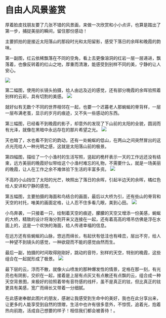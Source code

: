 # 自由人风景鉴赏


厚着脸皮找朋友要了几张不错的风景画，来做一次欣赏和小小点评，也算是踏出了第一步，捕捉美丽的瞬间，留住那份感动！

主要抓拍的是接近太阳落山的那段时光和太阳留影，感受下落日的余晖和晚霞的韵味。

第一副图，红云依稀飘落在不同的空角，看上去更像溶洞的红岩一层一层递进，飘落着，也像反转着的红山之地，厚重而清澈，能感受到别样不同的美，宁静的让人安心。

![](http://120.79.77.84:9090/images/01.jpg)

第二幅图，使用的长镜头拍摄，给人由远及近的感觉，还有部分晚霞的余晖验照着别样的云彩，具有切割的美感。
![](
https://upload-images.jianshu.io/upload_images/9415503-c31d3c3672161a20.jpg?imageMogr2/auto-orient/strip|imageView2/2/w/960/format/webp)

就好似有无数个不同的世界相邻在一起，也要一个迟暮老人那蜿蜒的脊背样，一层一层布满老茧，显示的岁月的痕迹，又不失一些感动的东西。


第三幅图，已经看不到晚霞的影子，却意外的发现了下山前的太阳的全貌，圆润而有光泽，就像在黑暗中永远存在的那片希望之光。
![](https://upload-images.jianshu.io/upload_images/9415503-d00ce1929a954b81.jpg?imageMogr2/auto-orient/strip|imageView2/2/w/818/format/webp)

天也暗了，水也看不到它的韵动，还有一处蜿蜒的低山，在两山之间突然冒出的这点光亮给人一种光明之感，这就是太阳落山前的极景。


第四幅图，描绘了一个小渔村的生活写照，竖起的桅杆表示一天的工作远还没有结束，远方美丽的晚霞好似带给这个小渔村难忘的礼物，不需要什么，就是一场美丽的晚霞，让人在工作之余不难体验下生活的丰富多资。
![](https://upload-images.jianshu.io/upload_images/9415503-53cab7d50672c7d0.jpg?imageMogr2/auto-orient/strip|imageView2/2/w/960/format/webp)

不高的小山挡住了太阳的光芒，映照出了落日的余晖，引起半边天的余晖，橘红色给人安详和宁静的感觉。


第五幅图，主要拍摄的海面和鸟结合的画面，最后以大桥为引，还有些山的脊背和天空的衬托，唯美的画面定格，让人忍不住多看几眼，美到心田。
![](https://upload-images.jianshu.io/upload_images/9415503-705b8a8b59b92545.jpg?imageMogr2/auto-orient/strip|imageView2/2/w/960/format/webp)

小鸟奔袭，一只接着一只，绘制着天空的痕迹，朦朦的天空又增添一份美感，蜿蜒的大桥，精致的设计将海分割开来又连接在一起，还有着高高的塔吊仿佛是浮在水面上的，这是一个欢快的海面，给人传递幸福的信息。

在远方还有些蜿蜒的山脉，悠远而绵长，有起伏有低洼也有峰峦，层出不穷，给人一种望不到镜头的感觉，一种欲窥而不能的感觉由然而生。


最后一副，拍摄的时间取得刚刚好，跳动的音符，别样的天空，特别的晚霞，这些组合在一起就形成了极景。
![](https://upload-images.jianshu.io/upload_images/9415503-b3ed4db9f5a3ab96.jpg?imageMogr2/auto-orient/strip|imageView2/2/w/1200/format/webp)

最下层的云，浮而不散，就像火山喷发的那种爆发性的情景，定格在那一刻，有光亮也有阴影，交织在一起，接着是上层有点灰又有点散还有点飘的云，组合成一种天空背景图，来极好的验照着带有音符感的线杆，虽不是真正的铉，但比真正的铉更具有美感，宽广而绵长又带着一分细腻。


在此感谢奉献此图片的朋友，感谢让我感受到生命中的美好，我也在此分享出来，让更多的人能享受到自然的馈赠，生活中也许有很多意外，不惊慌，追着光，抱着热向前跑，活成自己想要的样子！相信我们都会被善待！。



